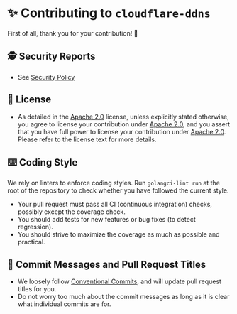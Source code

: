 # ✨ Contributing to `cloudflare-ddns`

First of all, thank you for your contribution! 🤗

## 🕵️ Security Reports

- See [Security Policy](./SECURITY.markdown)

## 📜 License

- As detailed in the [Apache 2.0](./LICENSE) license, unless explicitly stated otherwise, you agree to license your contribution under [Apache 2.0](./LICENSE), and you assert that you have full power to license your contribution under [Apache 2.0](./LICENSE). Please refer to the license text for more details.

## ⌨️ Coding Style

We rely on linters to enforce coding styles. Run `golangci-lint run` at the root of the repository to check whether you have followed the current style.

- Your pull request must pass all CI (continuous integration) checks, possibly except the coverage check.
- You should add tests for new features or bug fixes (to detect regression).
- You should strive to maximize the coverage as much as possible and practical.

## 📑 Commit Messages and Pull Request Titles

- We loosely follow [Conventional Commits](https://www.conventionalcommits.org/en/v1.0.0/), and will update pull request titles for you.
- Do not worry too much about the commit messages as long as it is clear what individual commits are for.
